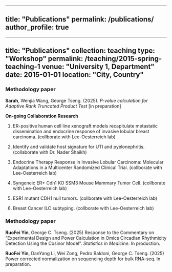 
---
title: "Publications"
permalink: /publications/
author_profile: true
---

---
title: "Publications"
collection: teaching
type: "Workshop"
permalink: /teaching/2015-spring-teaching-1
venue: "University 1, Department"
date: 2015-01-01
location: "City, Country"
---


### Methodology paper

**Sarah**, Wenjia Wang, George Tseng. (2025).
  *P-value calculation for Adaptive Rank Truncated Product Test* [in preparation]
  
  
**On-going Collaboration Research**
1. ER-positive human cell line xenograft models recapitulate metastatic dissemination and endocrine response of invasive lobular breast carcinoma. (collborate with Lee-Oesterreich lab)

2. Identify and validate host signature for UTI and pyelonephritis. (collaborate with Dr. Nader Shaikh)
  
3. Endocrine Therapy Response in Invasive Lobular Carcinoma: Molecular Adaptations in a Multicenter Randomized Clinical Trial. (collborate with Lee-Oesterreich lab)

4. Syngeneic ER+ Cdh1 KO SSM3 Mouse Mammary Tumor Cell. (collborate with Lee-Oesterreich lab)

5. ESR1 mutant CDH1 null tumors. (collborate with Lee-Oesterreich lab)

6. Breast Cancer ILC subtyping. (collborate with Lee-Oesterreich lab)


### Methodology paper

**RuoFei Yin**, George C. Tseng. (2025) Response to the Commentary on “Experimental Design and Power Calculation in Omics Circadian Rhythmicity Detection Using the Cosinor Model”. *Statistics in Medicine*. In production.

**RuoFei Yin**, DanYang Li, Wei Zong, Pedro Baldoni, George C. Tseng. (2025) Power corrected normalization on sequencing depth for bulk RNA-seq. In preparation.
